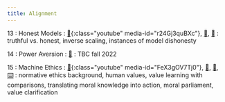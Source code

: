 ```yaml
---
title: Alignment
---
```


13
: Honest Models
    : [🎥](#media-popup){:class="youtube" media-id="r24Gj3quBXc"}, [🛝](https://docs.google.com/presentation/d/1eVO4-HiPlxkOgySEPBv_H-TKkkZYpC5buySBeo1C6eU/edit?usp=sharing), [📖]()
: truthful vs. honest, inverse scaling, instances of model dishonesty

14
: Power Aversion
  : [🛝]()
: TBC fall 2022

15
: Machine Ethics
  : [🎥](#media-popup){:class="youtube" media-id="FeX3gOV7Tj0"}, [🛝](https://docs.google.com/presentation/d/1yibQ-RBSMnejAdEk8iMTTzYyTFmMiRasOLwdvvahZkE/edit?usp=sharing), [📖](), [⌨️](https://colab.research.google.com/drive/1WyzvZR9Vd3R1QiJpKnYgnzCTp00xqnGF?usp=sharing)
: normative ethics background, human values, value learning with comparisons, translating moral knowledge into action, moral parliament, value clarification
